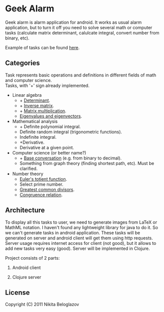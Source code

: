 # Geek Alarm

Geek alarm is alarm application for android. It works as usual alarm application, but to turn it off you need to solve several math or computer tasks (calculate matrix determinant, calulcate integral, convert number from binary, etc).

Example of tasks can be found [here](http://7133305a.dotcloud.com/).

## Categories

Task represents basic operations and definitions in different fields of math and computer science.  
Tasks, with '+' sign already implemented.

* Linear algebra
  * \+ [Determinant](http://en.wikipedia.org/wiki/Determinant).
  * \+ [Inverse matrix](http://en.wikipedia.org/wiki/Inverse_matrix).
  * \+ [Matrix multiplication](http://en.wikipedia.org/wiki/Matrix_multiplication).
  * [Eigenvalues and eigenvectors](http://en.wikipedia.org/wiki/Eigenvalue,_eigenvector_and_eigenspace).
* Mathematical analysis
  * \+ Definite polynomial integral.
  * Definite random integral (trigonometric functions).
  * Indefinite integral.
  * \+Derivative.
  * Derivative at a given point.
* Computer science (or better name?)
  * \+ [Base conversation](http://en.wikipedia.org/wiki/Base_conversion#Base_conversion) (e.g. from binary to decimal).
  * Something from graph theory (finding shortest path, etc). Must be clarified.
* Number theory
  * [Euler's totient function](http://en.wikipedia.org/wiki/Euler%27s_totient_function).
  * Select prime number.
  * [Greatest common divisors](http://en.wikipedia.org/wiki/Greatest_common_divisor).
  * [Congruence relation](http://en.wikipedia.org/wiki/Modular_arithmetic).
  
## Architecture

To display all this tasks to user, we need to generate images from LaTeX or MathML notation. I haven't found any lightweight library for java to do it. So we can't generate tasks in android application. These tasks will be generated on server and android client will get them using http requests. Server usage requires internet access for client (not good), but it allows to add new tasks very easy (good). Server will be implemented in Clojure.

Project consists of 2 parts:

 1. Android client

 2. Clojure server

## License

Copyright (C) 2011 Nikita Beloglazov

